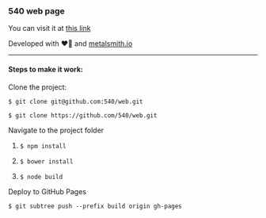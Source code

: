 ### 540 web page
You can visit it at [this link](http://540.github.io/web)

Developed with &#10084;&#127866; and [metalsmith.io](http://metalsmith.io "Metalsmith.io")

----------

#### Steps to make it work: 
Clone the project: 

`$ git clone git@github.com:540/web.git`

`$ git clone https://github.com/540/web.git`
  
Navigate to the project folder

1. `$ npm install`

2. `$ bower install`

3. `$ node build`

Deploy to GitHub Pages

`$ git subtree push --prefix build origin gh-pages`
